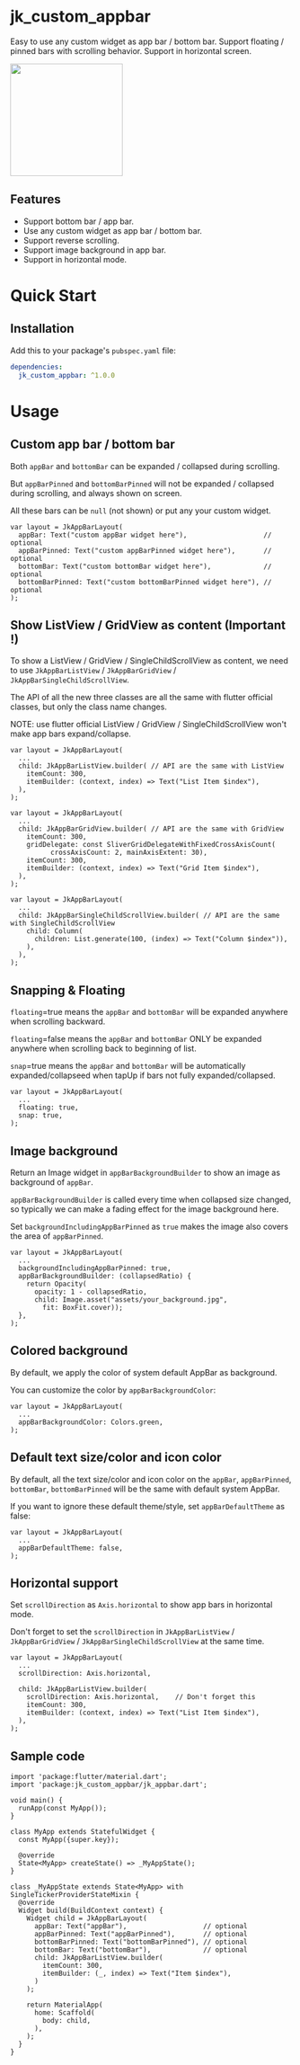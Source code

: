 # jk_custom_appbar

Easy to use any custom widget as app bar / bottom bar. Support floating / pinned bars with scrolling behavior. Support in horizontal screen.

<img src="https://github.com/jakky1/jk_custom_appbar/releases/download/screenshot/jk_appbar_vertical_demo.gif" style="width:200px;"/>

## Features

- Support bottom bar / app bar.
- Use any custom widget as app bar / bottom bar.
- Support reverse scrolling.
- Support image background in app bar.
- Support in horizontal mode.

# Quick Start

## Installation

Add this to your package's `pubspec.yaml` file:

```yaml
dependencies:
  jk_custom_appbar: ^1.0.0
```

# Usage

## Custom app bar / bottom bar

Both `appBar` and `bottomBar` can be expanded / collapsed during scrolling.

But `appBarPinned` and `bottomBarPinned` will not be expanded / collapsed during scrolling, and always shown on screen.

All these bars can be `null` (not shown) or put any your custom widget.

```
var layout = JkAppBarLayout(
  appBar: Text("custom appBar widget here"),                   // optional
  appBarPinned: Text("custom appBarPinned widget here"),       // optional
  bottomBar: Text("custom bottomBar widget here"),             // optional
  bottomBarPinned: Text("custom bottomBarPinned widget here"), // optional
);
```

## Show ListView / GridView as content (Important !)

To show a ListView / GridView / SingleChildScrollView as content, we need to use `JkAppBarListView` / `JkAppBarGridView` / `JkAppBarSingleChildScrollView`.

The API of all the new three classes are all the same with flutter official classes, but only the class name changes.

NOTE: use flutter official ListView / GridView / SingleChildScrollView won't make app bars expand/collapse.

```
var layout = JkAppBarLayout(
  ...
  child: JkAppBarListView.builder( // API are the same with ListView
    itemCount: 300,
    itemBuilder: (context, index) => Text("List Item $index"),
  ),
);
```

```
var layout = JkAppBarLayout(
  ...
  child: JkAppBarGridView.builder( // API are the same with GridView
    itemCount: 300,
    gridDelegate: const SliverGridDelegateWithFixedCrossAxisCount(
          crossAxisCount: 2, mainAxisExtent: 30),
    itemCount: 300,
    itemBuilder: (context, index) => Text("Grid Item $index"),
  ),
);
```

```
var layout = JkAppBarLayout(
  ...
  child: JkAppBarSingleChildScrollView.builder( // API are the same with SingleChildScrollView
    child: Column(
      children: List.generate(100, (index) => Text("Column $index")),
    ),
  ),
);
```

## Snapping & Floating

`floating`=true means the `appBar` and `bottomBar` will be expanded anywhere when scrolling backward.

`floating`=false means the `appBar` and `bottomBar` ONLY be expanded anywhere when scrolling back to beginning of list.

`snap`=true means the `appBar` and `bottomBar` will be automatically expanded/collapseed when tapUp if bars not fully expanded/collapsed.

```
var layout = JkAppBarLayout(
  ...
  floating: true,
  snap: true,
);
```

## Image background

Return an Image widget in `appBarBackgroundBuilder` to show an image as background of `appBar`.

`appBarBackgroundBuilder` is called every time when collapsed size changed, so typically we can make a fading effect for the image background here.

Set `backgroundIncludingAppBarPinned` as `true` makes the image also covers the area of `appBarPinned`.

```
var layout = JkAppBarLayout(
  ...
  backgroundIncludingAppBarPinned: true,
  appBarBackgroundBuilder: (collapsedRatio) {
    return Opacity(
      opacity: 1 - collapsedRatio,
      child: Image.asset("assets/your_background.jpg",
        fit: BoxFit.cover));
  },
);
```

## Colored background

By default, we apply the color of system default AppBar as background.

You can customize the color by `appBarBackgroundColor`:

```
var layout = JkAppBarLayout(
  ...
  appBarBackgroundColor: Colors.green,
);
```

## Default text size/color and icon color

By default, all the text size/color and icon color on the `appBar`, `appBarPinned`, `bottomBar`, `bottomBarPinned` will be the same with default system AppBar.

If you want to ignore these default theme/style, set `appBarDefaultTheme` as false:

```
var layout = JkAppBarLayout(
  ...
  appBarDefaultTheme: false,
);
```

## Horizontal support

Set `scrollDirection` as `Axis.horizontal` to show app bars in horizontal mode.

Don't forget to set the `scrollDirection` in `JkAppBarListView` / `JkAppBarGridView` / `JkAppBarSingleChildScrollView` at the same time.

```
var layout = JkAppBarLayout(
  ...
  scrollDirection: Axis.horizontal,

  child: JkAppBarListView.builder(
    scrollDirection: Axis.horizontal,    // Don't forget this
    itemCount: 300,
    itemBuilder: (context, index) => Text("List Item $index"),
  ),
);
```

## Sample code

```
import 'package:flutter/material.dart';
import 'package:jk_custom_appbar/jk_appbar.dart';

void main() {
  runApp(const MyApp());
}

class MyApp extends StatefulWidget {
  const MyApp({super.key});

  @override
  State<MyApp> createState() => _MyAppState();
}

class _MyAppState extends State<MyApp> with SingleTickerProviderStateMixin {
  @override
  Widget build(BuildContext context) {
    Widget child = JkAppBarLayout(
      appBar: Text("appBar"),                   // optional
      appBarPinned: Text("appBarPinned"),       // optional
      bottomBarPinned: Text("bottomBarPinned"), // optional
      bottomBar: Text("bottomBar"),             // optional
      child: JkAppBarListView.builder(
        itemCount: 300,
        itemBuilder: (_, index) => Text("Item $index"),
      )
    );

    return MaterialApp(
      home: Scaffold(
        body: child,
      ),
    );
  }
}
```
